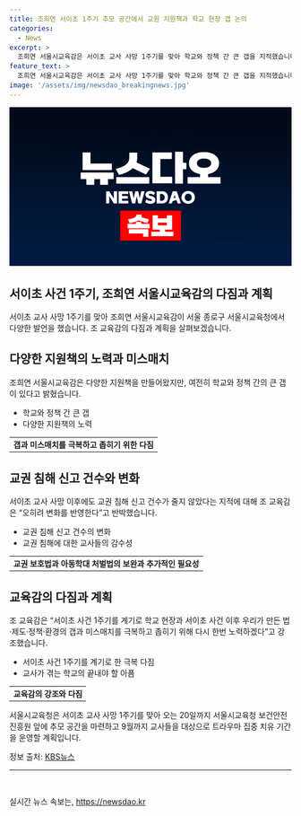 ```yaml
---
title: 조희연 서이초 1주기 추모 공간에서 교원 지원책과 학교 현장 갭 논의
categories:
  - News
excerpt: >
  조희연 서울시교육감은 서이초 교사 사망 1주기를 맞아 학교와 정책 간 큰 갭을 지적했습니다. 그동안의 노력에도 불구하고 여전히 문제가 있다고 강조했습니다. 또한 교권 침해 신고 건수가 줄지 않았다는 지적에 대해 변화를 반영했다고 주장했으며, 현재의 법과 제도를 개선할 필요가 있다고 했습니다. 또한 18일은 교사의 아픔을 끝내야 하는 날이라며, 추모 공간을 마련하고 트라우마 집중 치유 기간을 운영할 계획이라고 밝혔습니다.
feature_text: >
  조희연 서울시교육감은 서이초 교사 사망 1주기를 맞아 학교와 정책 간 큰 갭을 지적했습니다. 그동안의 노력에도 불구하고 여전히 문제가 있다고 강조했습니다. 또한 교권 침해 신고 건수가 줄지 않았다는 지적에 대해 변화를 반영했다고 주장했으며, 현재의 법과 제도를 개선할 필요가 있다고 했습니다. 또한 18일은 교사의 아픔을 끝내야 하는 날이라며, 추모 공간을 마련하고 트라우마 집중 치유 기간을 운영할 계획이라고 밝혔습니다.
image: '/assets/img/newsdao_breakingnews.jpg'
---
```


<p><img src="/assets/img/newsdao_breakingnews.jpg" alt="ranknews 속보" /></p>

<h2>서이초 사건 1주기, 조희연 서울시교육감의 다짐과 계획</h2>

<p data-ke-size="size16">서이초 교사 사망 1주기를 맞아 조희연 서울시교육감이 서울 종로구 서울시교육청에서 다양한 발언을 했습니다. 조 교육감의 다짐과 계획을 살펴보겠습니다.</p>

<h2>다양한 지원책의 노력과 미스매치</h2>

<p data-ke-size="size16">조희연 서울시교육감은 다양한 지원책을 만들어왔지만, 여전히 학교와 정책 간의 큰 갭이 있다고 밝혔습니다. </p>

<ul>
  <li>학교와 정책 간 큰 갭</li>
  <li>다양한 지원책의 노력</li>
</ul>

<table>
  <tr>
    <td style="text-align: center; height: 17px;"><b>갭과 미스매치를 극복하고 좁히기 위한 다짐</b></td>
  </tr>
</table>

<h2>교권 침해 신고 건수와 변화</h2>

<p data-ke-size="size16">서이초 교사 사망 이후에도 교권 침해 신고 건수가 줄지 않았다는 지적에 대해 조 교육감은 “오히려 변화를 반영한다”고 반박했습니다. </p>

<ul>
  <li>교권 침해 신고 건수의 변화</li>
  <li>교권 침해에 대한 교사들의 감수성</li>
</ul>

<table>
  <tr>
    <td style="text-align: center; height: 17px;"><b>교권 보호법과 아동학대 처벌법의 보완과 추가적인 필요성</b></td>
  </tr>
</table>

<h2>교육감의 다짐과 계획</h2>

<p data-ke-size="size16">조 교육감은 “서이초 사건 1주기를 계기로 학교 현장과 서이초 사건 이후 우리가 만든 법·제도·정책·환경의 갭과 미스매치를 극복하고 좁히기 위해 다시 한번 노력하겠다”고 강조했습니다.</p>

<ul>
  <li>서이초 사건 1주기를 계기로 한 극복 다짐</li>
  <li>교사가 겪는 학교의 끝내야 할 아픔</li>
</ul>

<table>
  <tr>
    <td style="text-align: center; height: 17px;"><b>교육감의 강조와 다짐</b></td>
  </tr>
</table>

<p data-ke-size="size16">서울시교육청은 서이초 교사 사망 1주기를 맞아 오는 20일까지 서울시교육청 보건안전진흥원 앞에 추모 공간을 마련하고 9월까지 교사들을 대상으로 트라우마 집중 치유 기간을 운영할 계획입니다.</p>

<p data-ke-size="size16">정보 출처: <a href="https://kbs1234.co.kr/news/articleView.html?idxno=123456">KBS뉴스</a></p>

<hr>

<p data-ke-size="size16">&nbsp;</p>
실시간 뉴스 속보는, <a href="https://newsdao.kr" rel="dofollow">https://newsdao.kr</a>


